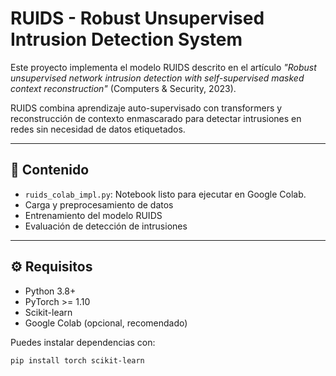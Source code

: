 # RUIDS - Robust Unsupervised Intrusion Detection System

Este proyecto implementa el modelo RUIDS descrito en el artículo *"Robust unsupervised network intrusion detection with self-supervised masked context reconstruction"* (Computers & Security, 2023).

RUIDS combina aprendizaje auto-supervisado con transformers y reconstrucción de contexto enmascarado para detectar intrusiones en redes sin necesidad de datos etiquetados.

---

## 📂 Contenido
- `ruids_colab_impl.py`: Notebook listo para ejecutar en Google Colab.
- Carga y preprocesamiento de datos
- Entrenamiento del modelo RUIDS
- Evaluación de detección de intrusiones

---

## ⚙️ Requisitos
- Python 3.8+
- PyTorch >= 1.10
- Scikit-learn
- Google Colab (opcional, recomendado)

Puedes instalar dependencias con:
```bash
pip install torch scikit-learn
